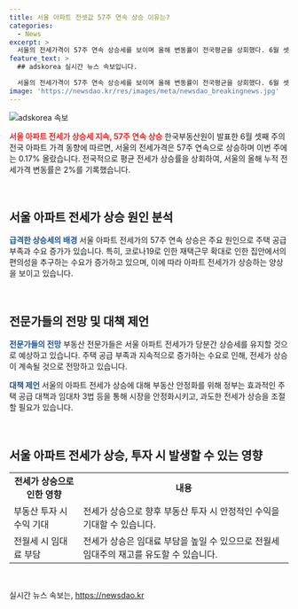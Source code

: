 ```yaml
---
title: 서울 아파트 전셋값 57주 연속 상승 이유는?
categories:
  - News
excerpt: >
  서울의 전세가격이 57주 연속 상승세를 보이며 올해 변동률이 전국평균을 상회했다. 6월 셋째 주에는 전국 전세가격이 0.04% 상승했으며, 서울은 0.17% 상승했다. 이러한 동향이 계속된다면 부동산 시장에 관심을 끌 가능성이 크다.
feature_text: >
  ## adskorea 실시간 뉴스 속보입니다.

  서울의 전세가격이 57주 연속 상승세를 보이며 올해 변동률이 전국평균을 상회했다. 6월 셋째 주에는 전국 전세가격이 0.04% 상승했으며, 서울은 0.17% 상승했다. 이러한 동향이 계속된다면 부동산 시장에 관심을 끌 가능성이 크다.
image: 'https://newsdao.kr/res/images/meta/newsdao_breakingnews.jpg'
---
```


<p><img src="https://newsdao.kr/res/images/meta/newsdao_breakingnews.jpg" alt="adskorea 속보" /></p>

<p><b><span style="color: #ee2323;">서울 아파트 전세가 상승세 지속, 57주 연속 상승</span></b>
한국부동산원이 발표한 6월 셋째 주의 전국 아파트 가격 동향에 따르면, 서울의 전세가격은 57주 연속으로 상승하며 이번 주에는 0.17% 올랐습니다. 전국적으로 평균 전세가 상승률을 상회하여, 서울의 올해 누적 전세가격 변동률은 2%를 기록했습니다.</p>

<p data-ke-size="size16">&nbsp;</p>

<h2 data-ke-size="size26">서울 아파트 전세가 상승 원인 분석</h2>

<p><b><span style="color: #1a5490;">급격한 상승세의 배경</span></b>
서울 아파트 전세가의 57주 연속 상승은 주요 원인으로 주택 공급 부족과 수요 증가가 있습니다. 특히, 코로나19로 인한 재택근무 확대로 인한 집안에서의 편의성을 추구하는 수요가 증가하고 있으며, 이에 따라 아파트 전세가가 상승하는 양상을 보이고 있습니다.</p>

<p data-ke-size="size16">&nbsp;</p>

<h2 data-ke-size="size26">전문가들의 전망 및 대책 제언</h2>

<p><b><span style="color: #1a5490;">전문가들의 전망</span></b>
부동산 전문가들은 서울 아파트 전세가가 당분간 상승세를 유지할 것으로 예상하고 있습니다. 주택 공급 부족과 지속적으로 증가하는 수요로 인해, 전세가 상승이 계속될 것으로 전망하고 있습니다.</p>

<p><b><span style="color: #1a5490;">대책 제언</span></b>
서울의 아파트 전세가 상승에 대해 부동산 안정화를 위해 정부는 효과적인 주택 공급 대책과 임대차 3법 등을 통해 시장을 안정화시키고, 과도한 전세가 상승을 조절할 필요가 있습니다.</p>

<p data-ke-size="size16">&nbsp;</p>

<h2 data-ke-size="size26">서울 아파트 전세가 상승, 투자 시 발생할 수 있는 영향</h2>

<table style="width: 100%;" data-ke-size="size16">
<tbody>
<tr>
<td style="text-align: center; height: 17px;"><b>전세가 상승으로 인한 영향</b></td>
<td style="text-align: center; height: 17px;"><b>내용</b></td>
</tr>
<tr>
<td style="text-align: left;">부동산 투자 시 수익 기대</td>
<td style="text-align: left;">전세가 상승으로 향후 부동산 투자 시 안정적인 수익을 기대할 수 있습니다.</td>
</tr>
<tr>
<td style="text-align: left;">전월세 시 임대료 부담</td>
<td style="text-align: left;">전세가 상승은 임대료 부담을 높일 수 있으므로 전월세 임대주의 재고를 유도할 수 있습니다.</td>
</tr>
</tbody>
</table>

<p data-ke-size="size16">&nbsp;</p>
실시간 뉴스 속보는, <a href="https://newsdao.kr" rel="dofollow">https://newsdao.kr</a>


